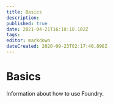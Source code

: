 ```yaml
---
title: Basics
description: 
published: true
date: 2021-04-21T16:18:10.102Z
tags: 
editor: markdown
dateCreated: 2020-09-23T02:17:40.898Z
---
```


# Basics
Information about how to use Foundry.